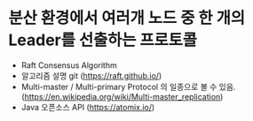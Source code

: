 # 분산 환경에서 여러개 노드 중 한 개의 Leader를 선출하는 프로토콜
- Raft Consensus Algorithm
- 알고리즘 설명 git (https://raft.github.io/)
- Multi-master / Multi-primary Protocol 의 일종으로 볼 수 있음. (https://en.wikipedia.org/wiki/Multi-master_replication)
- Java 오픈소스 API (https://atomix.io/)
